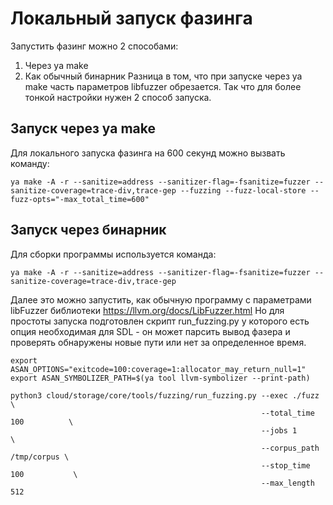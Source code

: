 # Локальный запуск фазинга

Запустить фазинг можно 2 способами:
1. Через ya make
2. Как обычный бинарник
Разница в том, что при запуске через ya make часть параметров libfuzzer обрезается. Так что для более тонкой настройки нужен 2 способ запуска.

## Запуск через ya make
Для локального запуска фазинга на 600 секунд можно вызвать команду:
```
ya make -A -r --sanitize=address --sanitizer-flag=-fsanitize=fuzzer --sanitize-coverage=trace-div,trace-gep --fuzzing --fuzz-local-store --fuzz-opts="-max_total_time=600"
```

## Запуск через бинарник
Для сборки программы используется команда:
```
ya make -A -r --sanitize=address --sanitizer-flag=-fsanitize=fuzzer --sanitize-coverage=trace-div,trace-gep
```

Далее это можно запустить, как обычную программу с параметрами libFuzzer библиотеки https://llvm.org/docs/LibFuzzer.html
Но для простоты запуска подготовлен скрипт run_fuzzing.py у которого есть опция необходимая для SDL - он может парсить вывод фазера и проверять обнаружены новые пути или нет за определенное время.

```
export ASAN_OPTIONS="exitcode=100:coverage=1:allocator_may_return_null=1"
export ASAN_SYMBOLIZER_PATH=$(ya tool llvm-symbolizer --print-path)

python3 cloud/storage/core/tools/fuzzing/run_fuzzing.py --exec ./fuzz             \
                                                        --total_time 100          \
                                                        --jobs 1                  \
                                                        --corpus_path /tmp/corpus \
                                                        --stop_time 100           \
                                                        --max_length  512
```
